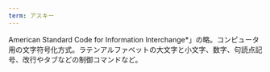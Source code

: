 ```yaml
---
term: アスキー
---
```

American Standard Code for Information Interchange*」の略。コンピュータ用の文字符号化方式。ラテンアルファベットの大文字と小文字、数字、句読点記号、改行やタブなどの制御コマンドなど。